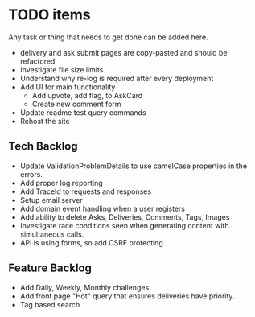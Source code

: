 # TODO items

Any task or thing that needs to get done can be added here.

* delivery and ask submit pages are copy-pasted and should be refactored.
* Investigate file size limits.
* Understand why re-log is required after every deployment
* Add UI for main functionality
  * Add upvote, add flag, to AskCard
  * Create new comment form
* Update readme test query commands
* Rehost the site

## Tech Backlog

* Update ValidationProblemDetails to use camelCase properties in the errors.
* Add proper log reporting
* Add TraceId to requests and responses
* Setup email server
* Add domain event handling when a user registers
* Add ability to delete Asks, Deliveries, Comments, Tags, Images
* Investigate race conditions seen when generating content with simultaneous calls.
* API is using forms, so add CSRF protecting

## Feature Backlog

* Add Daily, Weekly, Monthly challenges
* Add front page "Hot" query that ensures deliveries have priority.
* Tag based search